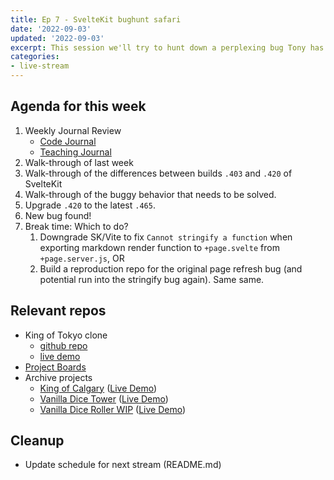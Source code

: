 ```yaml
---
title: Ep 7 - SvelteKit bughunt safari
date: '2022-09-03'
updated: '2022-09-03'
excerpt: This session we'll try to hunt down a perplexing bug Tony has found with SvelteKit when statically generating markdown files.
categories: 
- live-stream
---
```


## Agenda for this week
1. Weekly Journal Review
    - [Code Journal](https://acidtone.github.io/code-journal/)
    - [Teaching Journal](https://acidtone.github.io/teaching-journal/)
2. Walk-through of last week
3. Walk-through of the differences between builds `.403` and `.420` of SvelteKit
4. Walk-through of the buggy behavior that needs to be solved.
5. Upgrade `.420` to the latest `.465`.
6. New bug found!
7. Break time: Which to do?
    1. Downgrade SK/Vite to fix `Cannot stringify a function` when exporting markdown render function to `+page.svelte` from `+page.server.js`, OR
    2. Build a reproduction repo for the original page refresh bug (and potential run into the stringify bug again). Same same.

## Relevant repos
- King of Tokyo clone
    - [github repo](https://github.com/browsertherapy/king-of-tokyo-clone/)
    - [live demo](https://browsertherapy.github.io/king-of-tokyo-clone/)
- [Project Boards](https://github.com/orgs/browsertherapy/projects)
- Archive projects
    - [King of Calgary](https://github.com/acidtone/king-of-calgary) ([Live Demo](https://acidtone.github.io/king-of-calgary/))
    - [Vanilla Dice Tower](https://github.com/acidtone/dice-roller-vanilla/) ([Live Demo](https://acidtone.github.io/dice-tower-vanilla))
    - [Vanilla Dice Roller WIP](https://github.com/acidtone/dice-roller-vanilla) ([Live Demo](https://acidtone.github.io/dice-roller-vanilla/))

## Cleanup
- Update schedule for next stream (README.md)